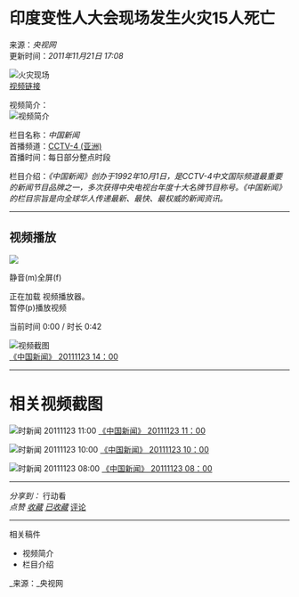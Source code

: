 # 印度变性人大会现场发生火灾15人死亡

来源：_央视网_  
更新时间：_2011年11月21日 17:08_

![火灾现场](https://p4.img.cctvpic.com/fmspic/2011/11/21/b86f8effb4ba4ce88c00e0888bf2f67a-1.jpg)  
[视频链接](https://tv.cctv.com/2011/11/21/VIDEgUmGQWgx1ZzRpAYtJI5J111121.shtml)  

视频简介：  
![视频简介](https://p2.img.cctvpic.com/photoAlbum/page/performance/img/2023/3/28/1679965228773_437.jpg)  

栏目名称：_中国新闻_  
首播频道：[CCTV-4 (亚洲)](http://tv.cctv.com/cctv4asia)  
首播时间：每日部分整点时段  

栏目介绍：_《中国新闻》创办于1992年10月1日，是CCTV-4中文国际频道最重要的新闻节目品牌之一，多次获得中央电视台年度十大名牌节目称号。《中国新闻》的栏目宗旨是向全球华人传递最新、最快、最权威的新闻资讯。_

---  
## 视频播放  

![](//p1.img.cctvpic.com/photoAlbum/templet/common/DEPA1452928146750159/right_butpng_03.png)

静音(m)全屏(f)  

正在加载 视频播放器。  
暂停(p)播放视频

当前时间 0:00 / 时长 0:42  


![视频截图](https://p4.img.cctvpic.com/fmspic/2011/11/23/82D253474B054989A554C6F4C90736EA-1.jpg)  
[《中国新闻》 20111123 14：00](https://tv.cctv.com/2011/11/23/VIDEDHHb1JXZ97xFHzbecNLY111123.shtml)

---

# 相关视频截图
![时新闻 20111123 11:00](https://p3.img.cctvpic.com/fmspic/2011/11/23/61b3289207fa462ea3b9d2ac4d283c20-1.jpg)
[《中国新闻》 20111123 11：00](https://tv.cctv.com/2011/11/23/VIDELkDKHNUmzXZC3RXjTw6K111123.shtml)

![时新闻 20111123 10:00](https://p1.img.cctvpic.com/fmspic/2011/11/23/667a37467162464c76188abcd5d75fe1-1.jpg)
[《中国新闻》 20111123 10：00](https://tv.cctv.com/2011/11/23/VIDEvVhpjdavbwN9Zjx15UYL111123.shtml)

![时新闻 20111123 08:00](https://p2.img.cctvpic.com/fmspic/2011/11/23/c0258fc2bccd4c868bbebfa2039feb50-1.jpg)
[《中国新闻》 20111123 08：00](https://tv.cctv.com/2011/11/23/VIDE2fu2AVvLGrim0ykDIZBL111123.shtml)

---

_分享到：_ 行动看  
_点赞_ [_收藏_](javascript:; "收藏") [_已收藏_](javascript:; "收藏") [评论](#pinglun "评论") 

--- 

相关稿件  
- 视频简介
- 栏目介绍

_来源：_央视网